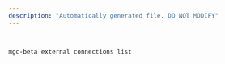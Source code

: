```yaml
---
description: "Automatically generated file. DO NOT MODIFY"
---
```


```bash


mgc-beta external connections list

```